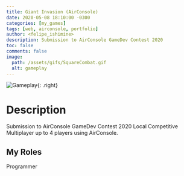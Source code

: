 ```yaml
---
title: Giant Invasion (AirConsole)
date: 2020-05-08 18:10:00 -0300
categories: [my_games]
tags: [web, airconsole, portfolio]
author: <felipe_ishimine>
description: Submission to AirConsole GameDev Contest 2020 
toc: false
comments: false
image:
  path: /assets/gifs/SquareCombat.gif
  alt: gameplay  
---
```


![Gameplay](/assets/gifs/SquareCombat.gif){: .right}

# Description
Submission to AirConsole GameDev Contest 2020
Local Competitive Multiplayer up to 4 players using AirConsole.

## My Roles
Programmer